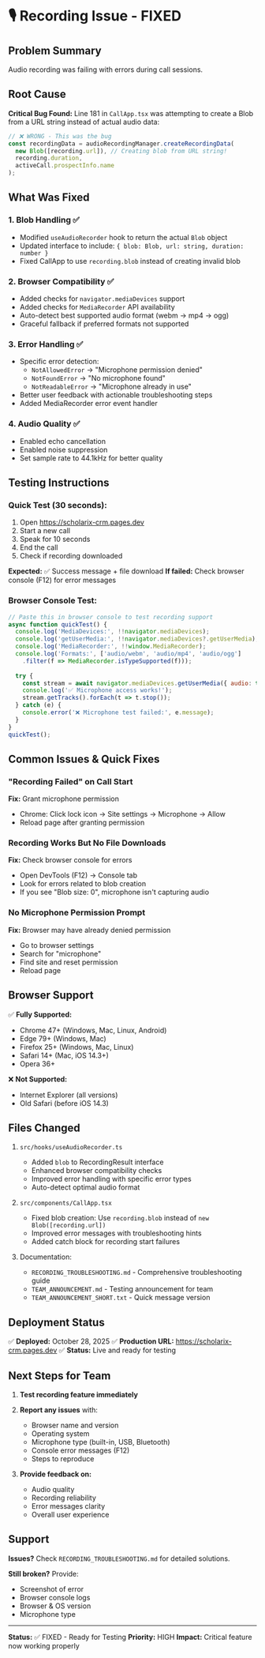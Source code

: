 # 🎙️ Recording Issue - FIXED

## Problem Summary
Audio recording was failing with errors during call sessions.

## Root Cause
**Critical Bug Found:** Line 181 in `CallApp.tsx` was attempting to create a Blob from a URL string instead of actual audio data:

```typescript
// ❌ WRONG - This was the bug
const recordingData = audioRecordingManager.createRecordingData(
  new Blob([recording.url]), // Creating blob from URL string!
  recording.duration,
  activeCall.prospectInfo.name
);
```

## What Was Fixed

### 1. **Blob Handling** ✅
- Modified `useAudioRecorder` hook to return the actual `Blob` object
- Updated interface to include: `{ blob: Blob, url: string, duration: number }`
- Fixed CallApp to use `recording.blob` instead of creating invalid blob

### 2. **Browser Compatibility** ✅
- Added checks for `navigator.mediaDevices` support
- Added checks for `MediaRecorder` API availability
- Auto-detect best supported audio format (webm → mp4 → ogg)
- Graceful fallback if preferred formats not supported

### 3. **Error Handling** ✅
- Specific error detection:
  - `NotAllowedError` → "Microphone permission denied"
  - `NotFoundError` → "No microphone found"
  - `NotReadableError` → "Microphone already in use"
- Better user feedback with actionable troubleshooting steps
- Added MediaRecorder error event handler

### 4. **Audio Quality** ✅
- Enabled echo cancellation
- Enabled noise suppression
- Set sample rate to 44.1kHz for better quality

## Testing Instructions

### Quick Test (30 seconds):
1. Open https://scholarix-crm.pages.dev
2. Start a new call
3. Speak for 10 seconds
4. End the call
5. Check if recording downloaded

**Expected:** ✅ Success message + file download
**If failed:** Check browser console (F12) for error messages

### Browser Console Test:
```javascript
// Paste this in browser console to test recording support
async function quickTest() {
  console.log('MediaDevices:', !!navigator.mediaDevices);
  console.log('getUserMedia:', !!navigator.mediaDevices?.getUserMedia);
  console.log('MediaRecorder:', !!window.MediaRecorder);
  console.log('Formats:', ['audio/webm', 'audio/mp4', 'audio/ogg']
    .filter(f => MediaRecorder.isTypeSupported(f)));
  
  try {
    const stream = await navigator.mediaDevices.getUserMedia({ audio: true });
    console.log('✅ Microphone access works!');
    stream.getTracks().forEach(t => t.stop());
  } catch (e) {
    console.error('❌ Microphone test failed:', e.message);
  }
}
quickTest();
```

## Common Issues & Quick Fixes

### "Recording Failed" on Call Start
**Fix:** Grant microphone permission
- Chrome: Click lock icon → Site settings → Microphone → Allow
- Reload page after granting permission

### Recording Works But No File Downloads
**Fix:** Check browser console for errors
- Open DevTools (F12) → Console tab
- Look for errors related to blob creation
- If you see "Blob size: 0", microphone isn't capturing audio

### No Microphone Permission Prompt
**Fix:** Browser may have already denied permission
- Go to browser settings
- Search for "microphone"
- Find site and reset permission
- Reload page

## Browser Support

✅ **Fully Supported:**
- Chrome 47+ (Windows, Mac, Linux, Android)
- Edge 79+ (Windows, Mac)
- Firefox 25+ (Windows, Mac, Linux)
- Safari 14+ (Mac, iOS 14.3+)
- Opera 36+

❌ **Not Supported:**
- Internet Explorer (all versions)
- Old Safari (before iOS 14.3)

## Files Changed

1. `src/hooks/useAudioRecorder.ts`
   - Added `blob` to RecordingResult interface
   - Enhanced browser compatibility checks
   - Improved error handling with specific error types
   - Auto-detect optimal audio format

2. `src/components/CallApp.tsx`
   - Fixed blob creation: Use `recording.blob` instead of `new Blob([recording.url])`
   - Improved error messages with troubleshooting hints
   - Added catch block for recording start failures

3. Documentation:
   - `RECORDING_TROUBLESHOOTING.md` - Comprehensive troubleshooting guide
   - `TEAM_ANNOUNCEMENT.md` - Testing announcement for team
   - `TEAM_ANNOUNCEMENT_SHORT.txt` - Quick message version

## Deployment Status

✅ **Deployed:** October 28, 2025
✅ **Production URL:** https://scholarix-crm.pages.dev
✅ **Status:** Live and ready for testing

## Next Steps for Team

1. **Test recording feature immediately**
2. **Report any issues** with:
   - Browser name and version
   - Operating system
   - Microphone type (built-in, USB, Bluetooth)
   - Console error messages (F12)
   - Steps to reproduce

3. **Provide feedback on:**
   - Audio quality
   - Recording reliability
   - Error messages clarity
   - Overall user experience

## Support

**Issues?** Check `RECORDING_TROUBLESHOOTING.md` for detailed solutions.

**Still broken?** Provide:
- Screenshot of error
- Browser console logs
- Browser & OS version
- Microphone type

---

**Status:** ✅ FIXED - Ready for Testing
**Priority:** HIGH
**Impact:** Critical feature now working properly

